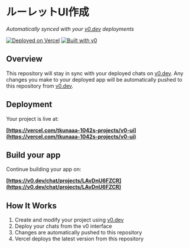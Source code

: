 # ルーレットUI作成

*Automatically synced with your [v0.dev](https://v0.dev) deployments*

[![Deployed on Vercel](https://img.shields.io/badge/Deployed%20on-Vercel-black?style=for-the-badge&logo=vercel)](https://vercel.com/tkunaaa-1042s-projects/v0-ui)
[![Built with v0](https://img.shields.io/badge/Built%20with-v0.dev-black?style=for-the-badge)](https://v0.dev/chat/projects/LAvDnU6FZCR)

## Overview

This repository will stay in sync with your deployed chats on [v0.dev](https://v0.dev).
Any changes you make to your deployed app will be automatically pushed to this repository from [v0.dev](https://v0.dev).

## Deployment

Your project is live at:

**[https://vercel.com/tkunaaa-1042s-projects/v0-ui](https://vercel.com/tkunaaa-1042s-projects/v0-ui)**

## Build your app

Continue building your app on:

**[https://v0.dev/chat/projects/LAvDnU6FZCR](https://v0.dev/chat/projects/LAvDnU6FZCR)**

## How It Works

1. Create and modify your project using [v0.dev](https://v0.dev)
2. Deploy your chats from the v0 interface
3. Changes are automatically pushed to this repository
4. Vercel deploys the latest version from this repository